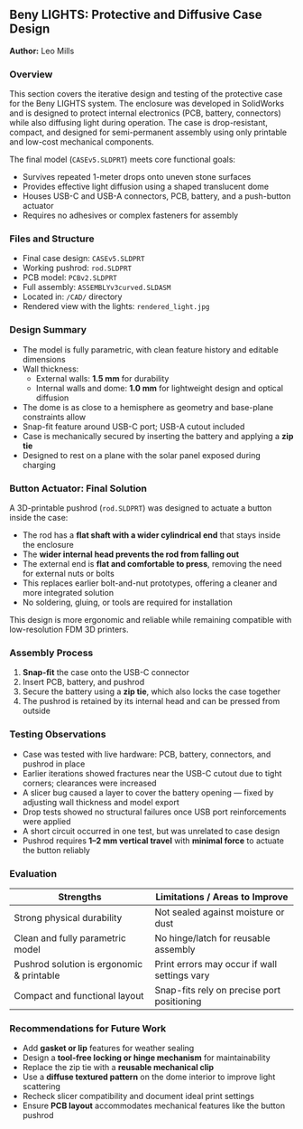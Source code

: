 ## Beny LIGHTS: Protective and Diffusive Case Design  
**Author:** Leo Mills  

### Overview

This section covers the iterative design and testing of the protective case for the Beny LIGHTS system. The enclosure was developed in SolidWorks and is designed to protect internal electronics (PCB, battery, connectors) while also diffusing light during operation. The case is drop-resistant, compact, and designed for semi-permanent assembly using only printable and low-cost mechanical components.

The final model (`CASEv5.SLDPRT`) meets core functional goals:
- Survives repeated 1-meter drops onto uneven stone surfaces
- Provides effective light diffusion using a shaped translucent dome
- Houses USB-C and USB-A connectors, PCB, battery, and a push-button actuator
- Requires no adhesives or complex fasteners for assembly

### Files and Structure

- Final case design: `CASEv5.SLDPRT`
- Working pushrod: `rod.SLDPRT`
- PCB model: `PCBv2.SLDPRT`
- Full assembly: `ASSEMBLYv3curved.SLDASM`
- Located in: `/CAD/` directory  
- Rendered view with the lights: `rendered_light.jpg`

### Design Summary

- The model is fully parametric, with clean feature history and editable dimensions
- Wall thickness:
  - External walls: **1.5 mm** for durability
  - Internal walls and dome: **1.0 mm** for lightweight design and optical diffusion
- The dome is as close to a hemisphere as geometry and base-plane constraints allow
- Snap-fit feature around USB-C port; USB-A cutout included
- Case is mechanically secured by inserting the battery and applying a **zip tie**
- Designed to rest on a plane with the solar panel exposed during charging

### Button Actuator: Final Solution

A 3D-printable pushrod (`rod.SLDPRT`) was designed to actuate a button inside the case:

- The rod has a **flat shaft with a wider cylindrical end** that stays inside the enclosure
- The **wider internal head prevents the rod from falling out**
- The external end is **flat and comfortable to press**, removing the need for external nuts or bolts
- This replaces earlier bolt-and-nut prototypes, offering a cleaner and more integrated solution
- No soldering, gluing, or tools are required for installation

This design is more ergonomic and reliable while remaining compatible with low-resolution FDM 3D printers.

### Assembly Process

1. **Snap-fit** the case onto the USB-C connector
2. Insert PCB, battery, and pushrod
3. Secure the battery using a **zip tie**, which also locks the case together
4. The pushrod is retained by its internal head and can be pressed from outside

### Testing Observations

- Case was tested with live hardware: PCB, battery, connectors, and pushrod in place
- Earlier iterations showed fractures near the USB-C cutout due to tight corners; clearances were increased
- A slicer bug caused a layer to cover the battery opening — fixed by adjusting wall thickness and model export
- Drop tests showed no structural failures once USB port reinforcements were applied
- A short circuit occurred in one test, but was unrelated to case design
- Pushrod requires **1–2 mm vertical travel** with **minimal force** to actuate the button reliably

### Evaluation

| Strengths                             | Limitations / Areas to Improve                |
|--------------------------------------|-----------------------------------------------|
| Strong physical durability            | Not sealed against moisture or dust           |
| Clean and fully parametric model      | No hinge/latch for reusable assembly          |
| Pushrod solution is ergonomic & printable | Print errors may occur if wall settings vary |
| Compact and functional layout         | Snap-fits rely on precise port positioning     |

### Recommendations for Future Work

- Add **gasket or lip** features for weather sealing
- Design a **tool-free locking or hinge mechanism** for maintainability
- Replace the zip tie with a **reusable mechanical clip**
- Use a **diffuse textured pattern** on the dome interior to improve light scattering
- Recheck slicer compatibility and document ideal print settings
- Ensure **PCB layout** accommodates mechanical features like the button pushrod

